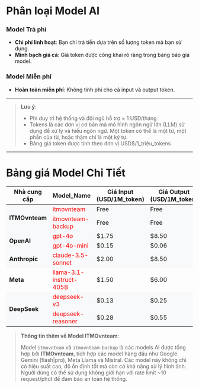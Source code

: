 # Phân loại Model AI

### Model Trả phí

- **Chi phí linh hoạt**: Bạn chỉ trả tiền dựa trên số lượng token mà bạn sử dụng.
- **Minh bạch giá cả**: Giá token được công khai rõ ràng trong bảng báo giá model.

### Model Miễn phí

- **Hoàn toàn miễn phí**: Không tính phí cho cả input và output token.

---

> **Lưu ý**:
>
> - Phí duy trì hệ thống và đội ngũ hỗ trợ = 1 USD/tháng
> - Tokens là các đơn vị cơ bản mà mô hình ngôn ngữ lớn (LLM) sử dụng để xử lý và hiểu ngôn ngữ. Một token có thể là một từ, một phần của từ, hoặc thậm chí là một ký tự.
> - Bảng giá token được tính theo đơn vị USD$/1_triệu_tokens

---

# Bảng giá Model Chi Tiết

<table>
    <colgroup>
        <col style="width: 20%">
        <col style="width: 40%">
        <col style="width: 20%">
        <col style="width: 20%">
    </colgroup>
    <thead>
        <tr>
            <th>Nhà cung cấp</th>
            <th>Model_Name</th>
            <th>Giá Input (USD/1M_token)</th>
            <th>Giá Output (USD/1M_token)</th>
        </tr>
    </thead>
    <tbody>
        <!-- ITMOVN Models -->
        <tr style="background-color: #f8f9fa;">
            <td rowspan="2"><strong>ITMOvnteam</strong></td>
            <td><span style="color: red">itmovnteam</span></td>
            <td>Free</td>
            <td>Free</td>
        </tr>
        <tr style="background-color: #f8f9fa;">
            <td><span style="color: red">itmovnteam-backup</span></td>
            <td>Free</td>
            <td>Free</td>
        </tr>
        <!-- OpenAI Models -->
        <tr style="background-color: #f8f9fa;">
            <td rowspan="2"><strong>OpenAI</strong></td>
            <td><span style="color: red">gpt-4o</span></td>
            <td>$1.75</td>
            <td>$8.50</td>
        </tr>
        <tr style="background-color: #f8f9fa;">
            <td><span style="color: red">gpt-4o-mini</span></td>
            <td>$0.15</td>
            <td>$0.06</td>
        </tr>
        <!-- Anthropic Models -->
        <tr style="background-color: #f8f9fa;">
            <td><strong>Anthropic</strong></td>
            <td><span style="color: red">claude-3.5-sonnet</span></td>
            <td>$2.00</td>
            <td>$8.50</td>
        </tr>
        <!-- Meta Models -->
        <tr>
            <td><strong>Meta</strong></td>
            <td><span style="color: red">llama-3.1-instruct-405B</span></td>
            <td>$1.50</td>
            <td>$6.00</td>
        </tr>
        <!-- Deepseek Models -->
        <tr style="background-color: #f8f9fa;">
            <td rowspan="2"><strong>DeepSeek</strong></td>
            <td><span style="color: red">deepseek-v3</span></td>
            <td>$0.13</td>
            <td>$0.25</td>
        </tr>
        <tr style="background-color: #f8f9fa;">
            <td><span style="color: red">deepseek-reasoner</span></td>
            <td>$0.28</td>
            <td>$0.55</td>
        </tr>
    </tbody>

</table>

> <div align="left"><strong>Thông tin thêm về Model ITMOvnteam</strong>:</div>
>
> Model `itmovnteam` và `itmovnteam-backup` là các models AI được tổng hợp bởi <b>ITMOvnteam</b>, tích hợp các model hàng đầu như Google Gemini (flash|pro), Meta Llama và Mistral. Các model này không chỉ có hiệu suất cao, độ ổn định tốt mà còn có khả năng xử lý hình ảnh. Người dùng có thể sử dụng không giới hạn với rate limit ~10 request/phút để đảm bảo an toàn hệ thống.
